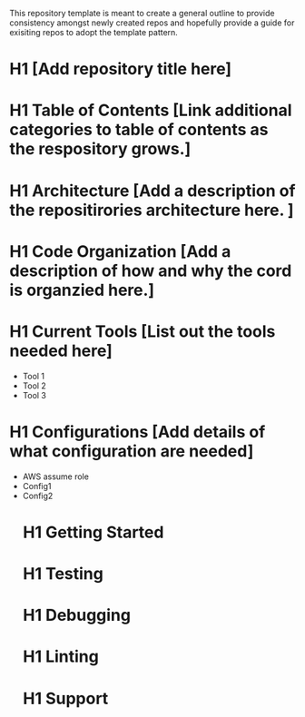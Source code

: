 This repository template is meant to create a general outline to provide consistency amongst newly created repos and hopefully provide a guide for exisiting repos to adopt the template pattern.

# H1 [Add repository title here]

# H1 Table of Contents [Link additional categories to table of contents as the respository grows.]

# H1 Architecture [Add a description of the repositirories architecture here. ]

# H1 Code Organization [Add a description of how and why the cord is organzied here.]

# H1 Current Tools [List out the tools needed here]

- Tool 1
- Tool 2
- Tool 3

# H1 Configurations [Add details of what configuration are needed]

- AWS assume role
- Config1
- Config2
  # H1 Getting Started
  # H1 Testing
  # H1 Debugging
  # H1 Linting
  # H1 Support
